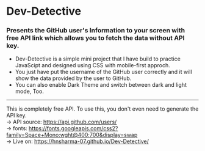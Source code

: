 # Dev-Detective
### Presents the GitHub user's Information to your screen with free API link which allows you to fetch the data without API key.

- Dev-Detective is a simple mini project that I have build to practice JavaScipt and designed using CSS with mobile-first approch.<br>
- You just have put the username of the GitHub user correctly and it will show the data provided by the user to GitHub.<br>
- You can also enable Dark Theme and switch between dark and light mode, Too.
<hr>

This is completely free API. To use this, you don't even need to generate the API key.<br>
-> API source: https://api.github.com/users/ <br>
-> fonts: https://fonts.googleapis.com/css2?family=Space+Mono:wght@400;700&display=swap <br>
-> Live on: https://hnsharma-07.github.io/Dev-Detective/

